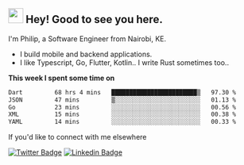 <h2><img src="https://slackmojis.com/emojis/3643-cool-doge/download" width="30"/> Hey! Good to see you here.</h2>

<p>I'm Philip, a Software Engineer from Nairobi, KE. 

- I build mobile and backend applications.
- I like Typescript, Go, Flutter, Kotlin.. I write Rust sometimes too..</p>

**This week I spent some time on**
<!--START_SECTION:waka-->

```txt
Dart         68 hrs 4 mins   ████████████████████████▒   97.30 %
JSON         47 mins         ▒░░░░░░░░░░░░░░░░░░░░░░░░   01.13 %
Go           23 mins         ░░░░░░░░░░░░░░░░░░░░░░░░░   00.56 %
XML          15 mins         ░░░░░░░░░░░░░░░░░░░░░░░░░   00.38 %
YAML         14 mins         ░░░░░░░░░░░░░░░░░░░░░░░░░   00.33 %
```

<!--END_SECTION:waka-->

If you'd like to connect with me elsewhere

[![Twitter Badge](https://img.shields.io/badge/-Twitter-1ca0f1?style=flat-square&labelColor=1ca0f1&logo=twitter&logoColor=white&link=https://twitter.com/_diogorodrigues)](https://twitter.com/kimathiphil)  [![Linkedin Badge](https://img.shields.io/badge/-LinkedIn-blue?style=flat-square&logo=Linkedin&logoColor=white&link=https://www.linkedin.com/in/philip-kimathi-2604a9114/)](https://www.linkedin.com/in/philip-kimathi-2604a9114/)
